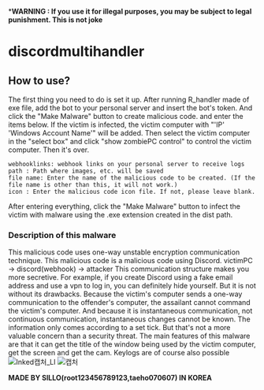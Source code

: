 ***WARNING : If you use it for illegal purposes, you may be subject to legal punishment. This is not joke**
# discordmultihandler
## How to use?
The first thing you need to do is set it up.
After running R_handler made of exe file, add the bot to your personal server and insert the bot's token. And click the "Make Malware" button to create malicious code. and enter the items below.
If the victim is infected, the victim computer with "'IP' 'Windows Account Name'" will be added. Then select the victim computer in the "select box" and click "show zombiePC control" to control the victim computer. Then it's over.
```
webhooklinks: webhook links on your personal server to receive logs
path : Path where images, etc. will be saved
file name: Enter the name of the malicious code to be created. (If the file name is other than this, it will not work.)
icon : Enter the malicious code icon file. If not, please leave blank.
```
After entering everything, click the "Make Malware" button to infect the victim with malware using the .exe extension created in the dist path.
### Description of this malware
This malicious code uses one-way unstable encryption communication technique.
This malicious code is a malicious code using Discord.
victimPC -> discord(webhook) -> attacker
This communication structure makes you more secretive.
For example, if you create Discord using a fake email address and use a vpn to log in, you can definitely hide yourself.
But it is not without its drawbacks. Because the victim's computer sends a one-way communication to the offender's computer, the assailant cannot command the victim's computer.
And because it is instantaneous communication, not continuous communication, instantaneous changes cannot be known. The information only comes according to a set tick.
But that's not a more valuable concern than a security threat.
The main features of this malware are that it can get the title of the window being used by the victim computer, get the screen and get the cam. Keylogs are of course also possible
![Inked캡처_LI](https://user-images.githubusercontent.com/58334334/166728815-626e96f1-32d6-4efa-bbb5-9b4dc46276a4.jpg)
![캡처](https://user-images.githubusercontent.com/58334334/167295075-56e01c3c-634e-43dc-acf3-3320b654b701.JPG)

**MADE BY SILLO(root123456789123,taeho070607) IN KOREA**
